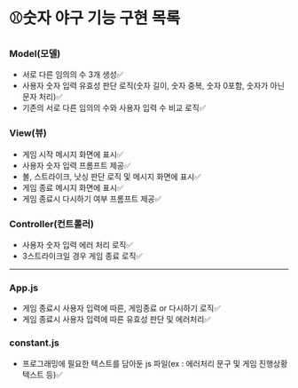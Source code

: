 # ⚾숫자 야구 기능 구현 목록

### Model(모델)
- 서로 다른 임의의 수 3개 생성✅
- 사용자 숫자 입력 유효성 판단 로직(숫자 길이, 숫자 중복, 숫자 0포함, 숫자가 아닌 문자 처리)✅
- 기존의 서로 다른 임의의 수와 사용자 입력 수 비교 로직✅

### View(뷰)
- 게임 시작 메시지 화면에 표시✅
- 사용자 숫자 입력 프롬프트 제공✅
- 볼, 스트라이크, 낫싱 판단 로직 및 메시지 화면에 표시✅
- 게임 종료 메시지 화면에 표시✅
- 게임 종료시 다시하기 여부 프롬프트 제공✅

### Controller(컨트롤러)
- 사용자 숫자 입력 에러 처리 로직✅
- 3스트라이크일 경우 게임 종료 로직✅

---
### App.js
- 게임 종료시 사용자 입력에 따른, 게임종료 or 다시하기 로직✅
- 게임 종료시 사용자 입력에 따른 유효성 판단 및 에러처리✅

### constant.js
- 프로그래밍에 필요한 텍스트를 담아둔 js 파일(ex : 에러처리 문구 및 게임 진행상황 텍스트 등)✅
